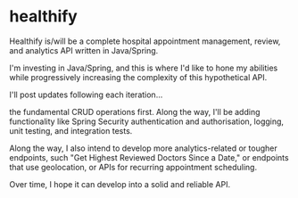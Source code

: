 # healthify
Healthify is/will be a complete hospital appointment management, review, and analytics API written in Java/Spring.

I'm investing in Java/Spring, and this is where I'd like to hone my abilities while progressively increasing the complexity of this hypothetical API.

I'll post updates following each iteration...

the fundamental CRUD operations first. Along the way, I'll be adding functionality like Spring Security authentication and authorisation, logging, unit testing, and integration tests.

Along the way, I also intend to develop more analytics-related or tougher endpoints, such "Get Highest Reviewed Doctors Since a Date," or endpoints that use geolocation, or APIs for recurring appointment scheduling.

Over time, I hope it can develop into a solid and reliable API.

